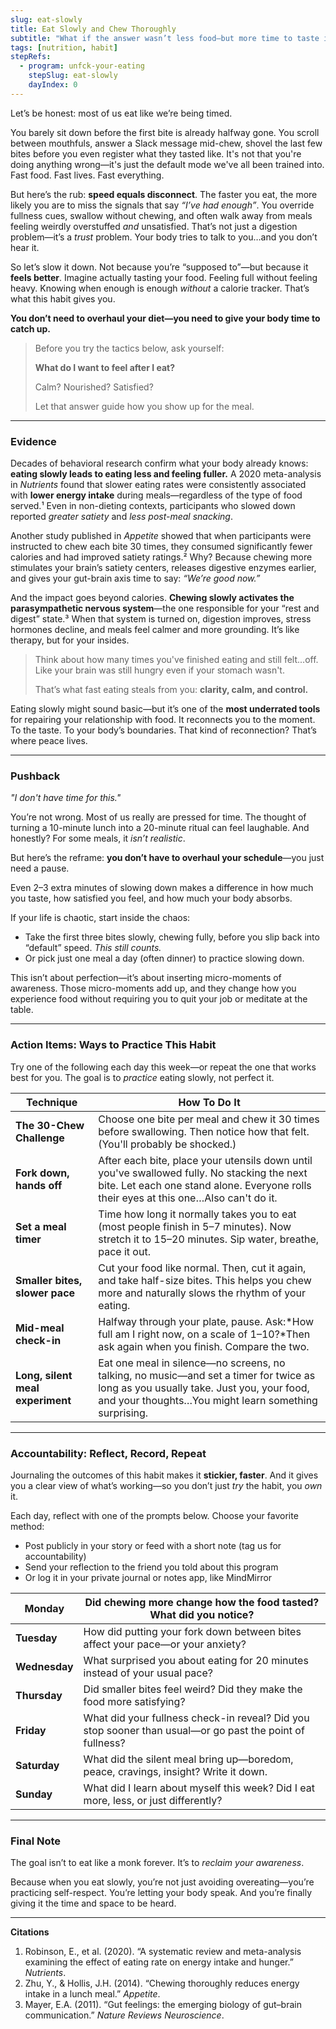 ```yaml
---
slug: eat-slowly
title: Eat Slowly and Chew Thoroughly
subtitle: "What if the answer wasn’t less food—but more time to taste it?"
tags: [nutrition, habit]
stepRefs:
  - program: unfck-your-eating
    stepSlug: eat-slowly
    dayIndex: 0
---
```


Let’s be honest: most of us eat like we’re being timed.

You barely sit down before the first bite is already halfway gone. You scroll between mouthfuls, answer a Slack message mid-chew, shovel the last few bites before you even register what they tasted like. It's not that you're doing anything wrong—it's just the default mode we've all been trained into. Fast food. Fast lives. Fast everything.

But here’s the rub: **speed equals disconnect**. The faster you eat, the more likely you are to miss the signals that say *“I’ve had enough”*. You override fullness cues, swallow without chewing, and often walk away from meals feeling weirdly overstuffed *and* unsatisfied. That’s not just a digestion problem—it’s a *trust* problem. Your body tries to talk to you…and you don’t hear it.

So let’s slow it down. Not because you’re “supposed to”—but because it **feels better**. Imagine actually tasting your food. Feeling full without feeling heavy. Knowing when enough is enough *without* a calorie tracker. That’s what this habit gives you.

**You don’t need to overhaul your diet—you need to give your body time to catch up.**

> Before you try the tactics below, ask yourself:
> 
> 
> **What do I want to feel after I eat?**
> 
> Calm? Nourished? Satisfied?
> 
> Let that answer guide how you show up for the meal.
> 

---

### **Evidence**

Decades of behavioral research confirm what your body already knows: **eating slowly leads to eating less and feeling fuller.** A 2020 meta-analysis in *Nutrients* found that slower eating rates were consistently associated with **lower energy intake** during meals—regardless of the type of food served.¹ Even in non-dieting contexts, participants who slowed down reported *greater satiety* and *less post-meal snacking*.

Another study published in *Appetite* showed that when participants were instructed to chew each bite 30 times, they consumed significantly fewer calories and had improved satiety ratings.² Why? Because chewing more stimulates your brain’s satiety centers, releases digestive enzymes earlier, and gives your gut-brain axis time to say: *“We’re good now.”*

And the impact goes beyond calories. **Chewing slowly activates the parasympathetic nervous system**—the one responsible for your “rest and digest” state.³ When that system is turned on, digestion improves, stress hormones decline, and meals feel calmer and more grounding. It’s like therapy, but for your insides.

> Think about how many times you've finished eating and still felt...off. Like your brain was still hungry even if your stomach wasn't.
> 
> 
> That’s what fast eating steals from you: **clarity, calm, and control.**
> 

Eating slowly might sound basic—but it’s one of the **most underrated tools** for repairing your relationship with food. It reconnects you to the moment. To the taste. To your body’s boundaries. That kind of reconnection? That’s where peace lives.

---

### **Pushback**

_"I don't have time for this."_

You’re not wrong. Most of us really are pressed for time. The thought of turning a 10-minute lunch into a 20-minute ritual can feel laughable. And honestly? For some meals, it _isn’t realistic_.

But here’s the reframe: **you don’t have to overhaul your schedule**—you just need a pause.

Even 2–3 extra minutes of slowing down makes a difference in how much you taste, how satisfied you feel, and how much your body absorbs.

If your life is chaotic, start inside the chaos:
- Take the first three bites slowly, chewing fully, before you slip back into “default” speed. _This still counts._
- Or pick just one meal a day (often dinner) to practice slowing down.

This isn’t about perfection—it’s about inserting micro-moments of awareness. Those micro-moments add up, and they change how you experience food without requiring you to quit your job or meditate at the table.

---

### **Action Items: Ways to Practice This Habit**

Try one of the following each day this week—or repeat the one that works best for you. The goal is to *practice* eating slowly, not perfect it.

| **Technique** | **How To Do It** |
| --- | --- |
| **The 30-Chew Challenge** | Choose one bite per meal and chew it 30 times before swallowing. Then notice how that felt. (You'll probably be shocked.) |
| **Fork down, hands off** | After each bite, place your utensils down until you've swallowed fully. No stacking the next bite. Let each one stand alone. Everyone rolls their eyes at this one…Also can't do it. |
| **Set a meal timer** | Time how long it normally takes you to eat (most people finish in 5–7 minutes). Now stretch it to 15–20 minutes. Sip water, breathe, pace it out. |
| **Smaller bites, slower pace** | Cut your food like normal. Then, cut it again, and take half-size bites. This helps you chew more and naturally slows the rhythm of your eating. |
| **Mid-meal check-in** | Halfway through your plate, pause. Ask:*How full am I right now, on a scale of 1–10?*Then ask again when you finish. Compare the two. |
| **Long, silent meal experiment** | Eat one meal in silence—no screens, no talking, no music—and set a timer for twice as long as you usually take. Just you, your food, and your thoughts…You might learn something surprising. |

---

### **Accountability: Reflect, Record, Repeat**

Journaling the outcomes of this habit makes it **stickier, faster**. And it gives you a clear view of what’s working—so you don’t just *try* the habit, you *own* it.

Each day, reflect with one of the prompts below. Choose your favorite method:

- Post publicly in your story or feed with a short note (tag us for accountability)
- Send your reflection to the friend you told about this program
- Or log it in your private journal or notes app, like MindMirror

| **Monday** | Did chewing more change how the food tasted? What did you notice? |
| --- | --- |
| **Tuesday** | How did putting your fork down between bites affect your pace—or your anxiety? |
| **Wednesday** | What surprised you about eating for 20 minutes instead of your usual pace? |
| **Thursday** | Did smaller bites feel weird? Did they make the food more satisfying? |
| **Friday** | What did your fullness check-in reveal? Did you stop sooner than usual—or go past the point of fullness? |
| **Saturday** | What did the silent meal bring up—boredom, peace, cravings, insight? Write it down. |
| **Sunday** | What did I learn about myself this week? Did I eat more, less, or just differently? |

---

### **Final Note**

The goal isn’t to eat like a monk forever. It’s to *reclaim your awareness*.

Because when you eat slowly, you’re not just avoiding overeating—you’re practicing self-respect. You’re letting your body speak. And you’re finally giving it the time and space to be heard.

---

**Citations**

1. Robinson, E., et al. (2020). “A systematic review and meta-analysis examining the effect of eating rate on energy intake and hunger.” *Nutrients*.
2. Zhu, Y., & Hollis, J.H. (2014). “Chewing thoroughly reduces energy intake in a lunch meal.” *Appetite*.
3. Mayer, E.A. (2011). “Gut feelings: the emerging biology of gut–brain communication.” *Nature Reviews Neuroscience*.